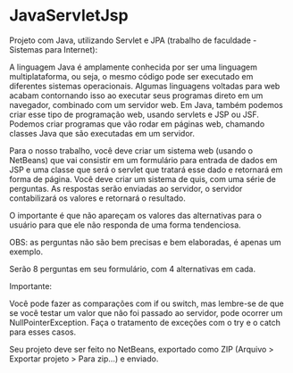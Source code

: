 # JavaServletJsp
Projeto com Java, utilizando Servlet e JPA (trabalho de faculdade - Sistemas para Internet):

A linguagem Java é amplamente conhecida por ser uma linguagem multiplataforma, ou seja, o mesmo código pode ser executado em diferentes sistemas operacionais.
Algumas linguagens voltadas para web acabam contornando isso ao executar seus programas direto em um navegador, combinado com um servidor web.
Em Java, também podemos criar esse tipo de programação web, usando servlets e JSP ou JSF. Podemos criar programas que vão rodar em páginas web, chamando classes 
Java que são executadas em um servidor.

Para o nosso trabalho, você deve criar um sistema web (usando o NetBeans) que vai consistir em um formulário para entrada de dados em JSP e uma classe que será 
o servlet que tratará esse dado e retornará em forma de página.
Você deve criar um sistema de quis, com uma série de perguntas. As respostas serão enviadas ao servidor, o servidor contabilizará os valores e retornará o resultado.

O importante é que não apareçam os valores das alternativas para o usuário para que ele não responda de uma forma tendenciosa.

OBS: as perguntas não são bem precisas e bem elaboradas, é apenas um exemplo.

Serão 8 perguntas em seu formulário, com 4 alternativas em cada.

Importante:

Você pode fazer as comparações com if ou switch, mas lembre-se de que se você testar um valor que não foi passado ao servidor, pode ocorrer um NullPointerException. Faça o tratamento de exceções com o try e o catch para esses casos.

Seu projeto deve ser feito no NetBeans, exportado como ZIP (Arquivo > Exportar projeto > Para zip…) e enviado.
